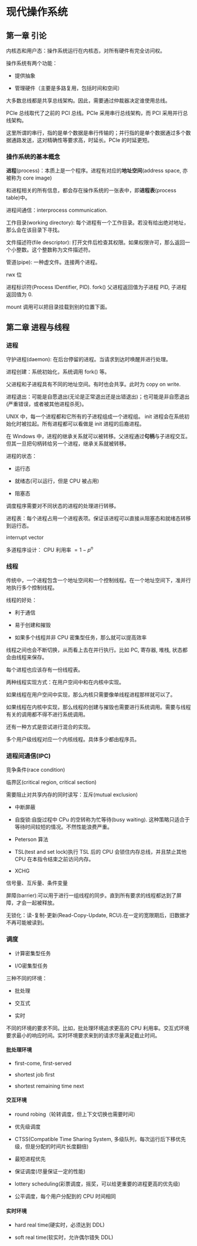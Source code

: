 # 现代操作系统

## 第一章 引论

内核态和用户态：操作系统运行在内核态，对所有硬件有完全访问权。

操作系统有两个功能：

- 提供抽象

- 管理硬件（主要是多路复用，包括时间和空间）

大多数总线都是共享总线架构。因此，需要通过仲裁器决定谁使用总线。

PCIe 总线取代了之前的 PCI 总线。PCIe 采用串行总线架构，而 PCI 采用并行总线架构。

这里所谓的串行，指的是单个数据是串行传输的；并行指的是单个数据通过多个数据通路发送，这对精确性等要求高，时延长。PCIe 的时延更短。

### 操作系统的基本概念

**进程**(process)：本质上是一个程序。进程有对应的**地址空间**(address space, 亦被称为 core image)

和进程相关的所有信息，都会存在操作系统的一张表中，即**进程表**(process table)中。

进程间通信：interprocess communication.

工作目录(working directory): 每个进程有一个工作目录。若没有给出绝对地址，那么会在该目录下寻找。

文件描述符(file descriptor): 打开文件后检查其权限。如果权限许可，那么返回一个小整数。这个整数称为文件描述符。

管道(pipe): 一种虚文件。连接两个进程。

rwx 位

进程标识符(Process IDentifier, PID). fork() 父进程返回值为子进程 PID, 子进程返回值为 0.

mount 调用可以把目录挂载到别的位置下面。

## 第二章 进程与线程

### 进程

守护进程(daemon): 在后台停留的进程。当请求到达时唤醒并进行处理。

进程创建：系统初始化，系统调用 fork() 等。

父进程和子进程具有不同的地址空间。有时也会共享。此时为 copy on write.

进程退出：可能是自愿退出(无论是正常退出还是出错退出)；也可能是非自愿退出(严重错误，或者被其他进程杀死)。

UNIX 中，每一个进程都和它所有的子进程组成一个进程组。 init 进程会在系统初始化时被拉起。所有进程都可以看做是 init 进程的后裔进程。

在 Windows 中，进程的继承关系就可以被转移。父进程通过**句柄**与子进程交互。但其一旦把句柄转给另一个进程，继承关系就被转移。

进程的状态：

- 运行态

- 就绪态(可以运行，但是 CPU 被占用)

- 阻塞态

调度程序需要对不同状态的进程的处理进行转移。

进程表：每个进程占用一个进程表项。保证该进程可以直接从阻塞态和就绪态转移到运行态。

interrupt vector

多道程序设计： CPU 利用率 $= 1-p^n$

### 线程

传统中，一个进程包含一个地址空间和一个控制线程。在一个地址空间下，准并行地执行多个控制线程。

线程的好处：

- 利于通信

- 易于创建和摧毁

- 如果多个线程并非 CPU 密集型任务，那么就可以提高效率

线程之间也会不断切换，从而看上去在并行执行。比如 PC, 寄存器, 堆栈, 状态都会由线程来保存。

每个进程也应该存有一份线程表。

两种线程实现方式：在用户空间中和在内核中实现。

如果线程在用户空间中实现，那么内核只需要像单线程进程那样就可以了。

如果线程在内核中实现，那么线程的创建与摧毁也需要进行系统调用。需要与线程有关的调用都不得不进行系统调用。

还有一种方式是尝试进行混合的实现。

多个用户级线程对应一个内核线程。具体多少都由程序员。

### 进程间通信(IPC)

竞争条件(race condition)

临界区(critical region, critical section)

需要阻止对共享内存的同时读写：互斥(mutual exclusion)

- 中断屏蔽

- 自旋锁:自旋过程中 CPu 的空转称为忙等待(busy waiting). 这种策略只适合于等待时间较短的情况。不然性能浪费严重。

- Peterson 算法

- TSL(test and set lock)执行 TSL 后的 CPU 会锁住内存总线，并且禁止其他 CPU 在本指令结束之前访问内存。

- XCHG

信号量、互斥量、条件变量

屏障(barrier):可以用于进行一组线程的同步。直到所有要求的线程都达到了屏障，才会一起被释放。

无锁化：读-复制-更新(Read-Copy-Update, RCU).在一定的宽限期后，旧数据才不再可能被读到。

### 调度

- 计算密集型任务

- I/O密集型任务

三种不同的环境：

- 批处理

- 交互式

- 实时

不同的环境的要求不同。比如，批处理环境追求更高的 CPU 利用率。交互式环境要求最小的响应时间。实时环境要求来到的请求尽量满足截止时间。

#### 批处理环境

- first-come, first-served

- shortest job first

- shortest remaining time next

#### 交互环境

- round robing（轮转调度，但上下文切换也需要时间）

- 优先级调度

- CTSS(Compatible Time Sharing System, 多级队列，每次运行后下移优先级，但是分配的时间片长度翻倍)

- 最短进程优先

- 保证调度(尽量保证一定的性能)

- lottery scheduling(彩票调度，摇奖，可以给更重要的进程更高的优先级)

- 公平调度，每个用户分配到的 CPU 时间相同

#### 实时环境

- hard real time(硬实时，必须达到 DDL)

- soft real time(软实时，允许偶尔错失 DDL)
